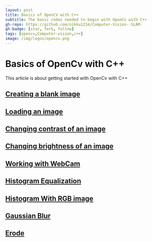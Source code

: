 ```yaml
---
layout: post
title: Basics of OpenCV with C++
subtitle: The basic codes needed to begin with OpenCv with C++
gh-repo: https://github.com/nikku1234/Computer-Vision--SLAM-
gh-badge: [star, fork, follow]
tags: [opencv,Computer-vision,c++]
image: /img/logos/opencv.png
---
```

# Basics of OpenCv with C++

This article is about getting started with OpenCv with C++


## [Creating a blank image](https://github.com/nikku1234/Computer-Vision--SLAM-/blob/master/Xcode%20Project/Working%20with%20Opencv/Working%20with%20Opencv/Blank%20Image.cpp)

## [Loading an image](https://github.com/nikku1234/Computer-Vision--SLAM-/blob/master/Xcode%20Project/Working%20with%20Opencv/Working%20with%20Opencv/Load%20%26%20Display%20Image.cpp)

##  [Changing contrast of an image](https://github.com/nikku1234/Computer-Vision--SLAM-/blob/master/Xcode%20Project/Working%20with%20Opencv/Working%20with%20Opencv/change%20contrast.cpp)

##  [Changing brightness of an image](https://github.com/nikku1234/Computer-Vision--SLAM-/blob/master/Xcode%20Project/Working%20with%20Opencv/Working%20with%20Opencv/change_brightness.cpp)

## 	[Working with WebCam](https://github.com/nikku1234/Computer-Vision--SLAM-/blob/master/Xcode%20Project/Working%20with%20Opencv/Working%20with%20Opencv/working_with_web_cam.cpp "working_with_web_cam.cpp")

## 	[Histogram Equalization](https://github.com/nikku1234/Computer-Vision--SLAM-/blob/master/Xcode%20Project/Working%20with%20Opencv/Working%20with%20Opencv/Histogram%20Equalization.cpp "Histogram Equalization.cpp")

## 	[Histogram With RGB image](https://github.com/nikku1234/Computer-Vision--SLAM-/blob/master/Xcode%20Project/Working%20with%20Opencv/Working%20with%20Opencv/Histogram%20With%20RGB%20image.cpp "Histogram With RGB image.cpp")

## 	[Gaussian Blur](https://github.com/nikku1234/Computer-Vision--SLAM-/blob/master/Xcode%20Project/Working%20with%20Opencv/Working%20with%20Opencv/Gaussian%20Blur.cpp "Gaussian Blur.cpp")

## 	[Erode](https://github.com/nikku1234/Computer-Vision--SLAM-/blob/master/Xcode%20Project/Working%20with%20Opencv/Working%20with%20Opencv/Erode.cpp "Erode.cpp")
